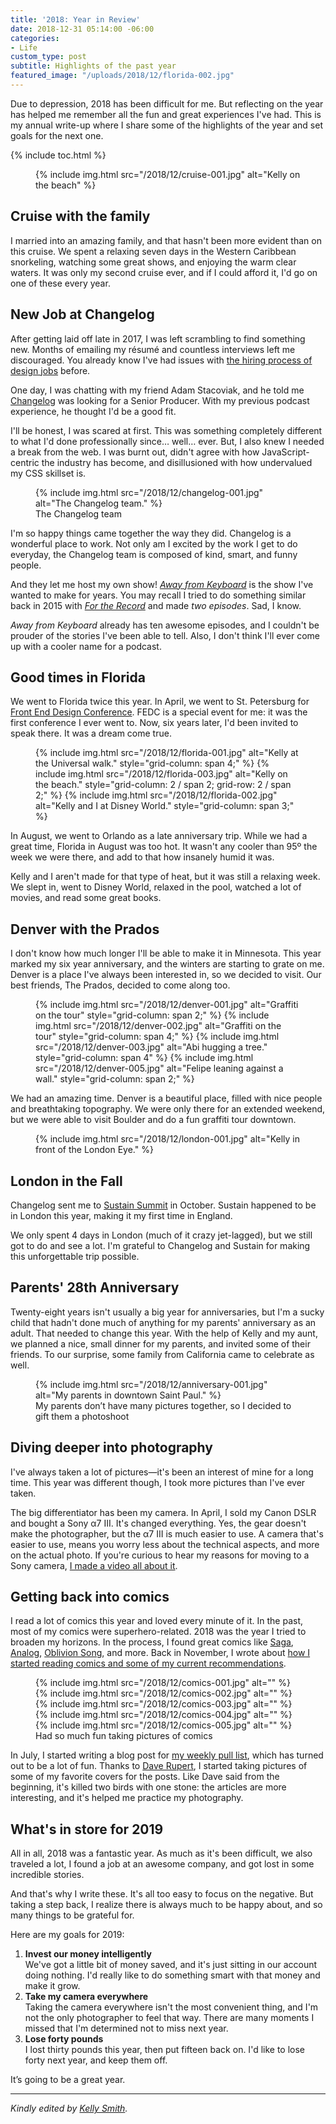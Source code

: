 ```yaml
---
title: '2018: Year in Review'
date: 2018-12-31 05:14:00 -06:00
categories:
- Life
custom_type: post
subtitle: Highlights of the past year
featured_image: "/uploads/2018/12/florida-002.jpg"
---
```


Due to depression, 2018 has been difficult for me. But reflecting on the year has helped me remember all the fun and great experiences I've had. This is my annual write-up where I share some of the highlights of the year and set goals for the next one.

{% include toc.html %}


<figure class="small__right">
  {% include img.html src="/2018/12/cruise-001.jpg" alt="Kelly on the beach" %}
  <figcaption></figcaption>
</figure>

## Cruise with the family

I married into an amazing family, and that hasn't been more evident than on this cruise. We spent a relaxing seven days in the Western Caribbean snorkeling, watching some great shows, and enjoying the warm clear waters. It was only my second cruise ever, and if I could afford it, I'd go on one of these every year.


## New Job at Changelog

After getting laid off late in 2017, I was left scrambling to find something new. Months of emailing my résumé and countless interviews left me discouraged. You already know I've had issues with [the hiring process of design jobs](/2016/08/on-design-tests/) before.

One day, I was chatting with my friend Adam Stacoviak, and he told me [Changelog](https://changelog.com) was looking for a Senior Producer. With my previous podcast experience, he thought I'd be a good fit.

I'll be honest, I was scared at first. This was something completely different to what I'd done professionally since… well… ever. But, I also knew I needed a break from the web. I was burnt out, didn't agree with how JavaScript-centric the industry has become, and disillusioned with how undervalued my CSS skillset is.

<figure class="extendout">
  {% include img.html src="/2018/12/changelog-001.jpg" alt="The Changelog team." %}
  <figcaption>The Changelog team</figcaption>
</figure>


I'm so happy things came together the way they did. Changelog is a wonderful place to work. Not only am I excited by the work I get to do everyday, the Changelog team is composed of kind, smart, and funny people.

And they let me host my own show! [*Away from Keyboard*](https://changelog.com/afk) is the show I've wanted to make for years. You may recall I tried to do something similar back in 2015 with [*For the Record*](https://ttimsmith.com/podcasts/ftr/) and made *two episodes*. Sad, I know.

*Away from Keyboard* already has ten awesome episodes, and I couldn't be prouder of the stories I've been able to tell. Also, I don't think I'll ever come up with a cooler name for a podcast.


## Good times in Florida

We went to Florida twice this year. In April, we went to St. Petersburg for [Front End Design Conference](http://frontenddesignconference.com/index.php). FEDC is a special event for me: it was the first conference I ever went to. Now, six years later, I'd been invited to speak there. It was a dream come true.

<figure class="photo-grid photo-grid--four">
  {% include img.html src="/2018/12/florida-001.jpg" alt="Kelly at the Universal walk." style="grid-column: span 4;" %}
  {% include img.html src="/2018/12/florida-003.jpg" alt="Kelly on the beach." style="grid-column: 2 / span 2; grid-row: 2 / span 2;" %}
  {% include img.html src="/2018/12/florida-002.jpg" alt="Kelly and I at Disney World." style="grid-column: span 3;" %}
</figure>


In August, we went to Orlando as a late anniversary trip. While we had a great time, Florida in August was too hot. It wasn't any cooler than 95º the week we were there, and add to that how insanely humid it was.

Kelly and I aren't made for that type of heat, but it was still a relaxing week. We slept in, went to Disney World, relaxed in the pool, watched a lot of movies, and read some great books.

## Denver with the Prados

I don't know how much longer I'll be able to make it in Minnesota. This year marked my six year anniversary, and the winters are starting to grate on me. Denver is a place I've always been interested in, so we decided to visit. Our best friends, The Prados, decided to come along too.

<figure class="photo-grid photo-grid--four">
  {% include img.html src="/2018/12/denver-001.jpg" alt="Graffiti on the tour" style="grid-column: span 2;" %}
  {% include img.html src="/2018/12/denver-002.jpg" alt="Graffiti on the tour" style="grid-column: span 4;" %}
  {% include img.html src="/2018/12/denver-003.jpg" alt="Abi hugging a tree." style="grid-column: span 4" %}
  {% include img.html src="/2018/12/denver-005.jpg" alt="Felipe leaning against a wall." style="grid-column: span 2;" %}
</figure>

We had an amazing time. Denver is a beautiful place, filled with nice people and breathtaking topography. We were only there for an extended weekend, but we were able to visit Boulder and do a fun graffiti tour downtown.

<figure class="small__right">
  {% include img.html src="/2018/12/london-001.jpg" alt="Kelly in front of the London Eye." %}
  <figcaption></figcaption>
</figure>


## London in the Fall

Changelog sent me to [Sustain Summit](https://sustainoss.org/) in October. Sustain happened to be in London this year, making it my first time in England.

We only spent 4 days in London (much of it crazy jet-lagged), but we still got to do and see a lot. I'm grateful to Changelog and Sustain for making this unforgettable trip possible.

## Parents' 28th Anniversary

Twenty-eight years isn't usually a big year for anniversaries, but I'm a sucky child that hadn't done much of anything for my parents' anniversary as an adult. That needed to change this year. With the help of Kelly and my aunt, we planned a nice, small dinner for my parents, and invited some of their friends. To our surprise, some family from California came to celebrate as well.

<figure class="alignleft">
  {% include img.html src="/2018/12/anniversary-001.jpg" alt="My parents in downtown Saint Paul." %}
  <figcaption>My parents don’t have many pictures together, so I decided to gift them a&nbsp;photoshoot</figcaption>
</figure>


## Diving deeper into photography

I've always taken a lot of pictures—it's been an interest of mine for a long time. This year was different though, I took more pictures than I've ever taken. 

The big differentiator has been my camera. In April, I sold my Canon DSLR and bought a Sony α7 III. It's changed everything. Yes, the gear doesn't make the photographer, but the α7 III is much easier to use. A camera that's easier to use, means you worry less about the technical aspects, and more on the actual photo. If you're curious to hear my reasons for moving to a Sony camera, [I made a video all about it](https://youtu.be/aGZ0ac4wgtI).

## Getting back into comics

I read a lot of comics this year and loved every minute of it. In the past, most of my comics were superhero-related. 2018 was the year I tried to broaden my horizons. In the process, I found great comics like [Saga](https://amzn.to/2rSVfNh), [Analog](https://amzn.to/2CzGk0r), [Oblivion Song](https://amzn.to/2SmolQK), and more. Back in November, I wrote about [how I started reading comics and some of my current recommendations](/2018/11/my-geek-life/).

<figure class="photo-grid photo-grid--one">
  {% include img.html src="/2018/12/comics-001.jpg" alt="" %}
  {% include img.html src="/2018/12/comics-002.jpg" alt="" %}
  {% include img.html src="/2018/12/comics-003.jpg" alt="" %}
  {% include img.html src="/2018/12/comics-004.jpg" alt="" %}
  {% include img.html src="/2018/12/comics-005.jpg" alt="" %}
  <figcaption>Had so much fun taking pictures of comics</figcaption>
</figure>

In July, I started writing a blog post for [my weekly pull list](/topics/#pull-list), which has turned out to be a lot of fun. Thanks to [Dave Rupert](https://twitter.com/davatron5000/status/1042449998418518016), I started taking pictures of some of my favorite covers for the posts. Like Dave said from the beginning, it's killed two birds with one stone: the articles are more interesting, and it's helped me practice my photography. 

## What's in store for 2019

All in all, 2018 was a fantastic year. As much as it's been difficult, we also traveled a lot, I found a job at an awesome company, and got lost in some incredible stories. 

And that's why I write these. It's all too easy to focus on the negative. But taking a step back, I realize there is always much to be happy about, and so many things to be grateful for.

Here are my goals for 2019:

1. **Invest our money intelligently**  
We've got a little bit of money saved, and it's just sitting in our account doing nothing. I'd really like to do something smart with that money and make it grow.
2. **Take my camera everywhere**  
Taking the camera everywhere isn't the most convenient thing, and I'm not the only photographer to feel that way. There are many moments I missed that I'm determined not to miss next year.
3. **Lose forty pounds**  
I lost thirty pounds this year, then put fifteen back on. I'd like to lose forty next year, and keep them off.

It’s going to be a great year.

---

*Kindly edited by [Kelly Smith](/authors/kellysmith/).*
